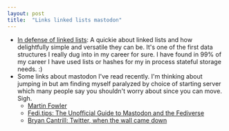 ```yaml
---
layout: post
title:  "Links linked lists mastodon"
---
```


* [In defense of linked lists](http://antirez.com/news/138): A quickie about linked lists and how delightfully simple and versatile they can be. It's one of the first data structures I really dug into in my career for sure. I have found in 99% of my career I have used lists or hashes for my in process stateful storage needs. :)
* Some links about mastodon I've read recently. I'm thinking about jumping in but am finding myself paralyzed by choice of starting server which many people say you shouldn't worry about since you can move. Sigh.
  * [Martin Fowler](https://martinfowler.com/articles/exploring-mastodon.html)
  * [Fedi.tips: The Unofficial Guide to Mastodon and the Fediverse](https://fedi.tips/mastodon-and-the-fediverse-beginners-start-here/)
  * [Bryan Cantrill: Twitter, when the wall came down](http://dtrace.org/blogs/bmc/2022/11/05/twitter-when-the-wall-came-down/)
